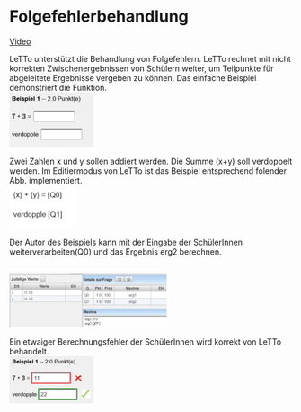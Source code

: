 # Folgefehlerbehandlung
[Video](https://youtu.be/CbpX537brTM)

LeTTo unterstützt die Behandlung von Folgefehlern. LeTTo rechnet mit nicht korrekten Zwischenergebnissen von Schülern weiter, um Teilpunkte für abgeleitete Ergebnisse vergeben zu können. Das einfache Beispiel demonstriert die Funktion. 
<br>![150px-ClipCapIt-201218-082951.PNG](150px-ClipCapIt-201218-082951.PNG)

Zwei Zahlen x und y sollen addiert werden. Die Summe (x+y) soll verdoppelt werden.
Im Editiermodus von LeTTo ist das Beispiel entsprechend folender Abb. implementiert.
<br>![120px-ClipCapIt-201218-082541.PNG](120px-ClipCapIt-201218-082541.PNG)


Der Autor des Beispiels kann mit der Eingabe der SchülerInnen weiterverarbeiten(Q0) und das Ergebnis erg2 berechnen.

<br>![280px-ClipCapIt-201218-082709.PNG](280px-ClipCapIt-201218-082709.PNG)

Ein etwaiger Berechnungsfehler der SchülerInnen wird korrekt von LeTTo behandelt.
<br>![150px-ClipCapIt-201218-083509.PNG](150px-ClipCapIt-201218-083509.PNG)

